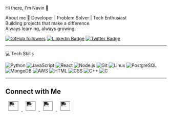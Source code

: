 Hi there, I'm Navin 👋

About me 🚀
Developer | Problem Solver | Tech Enthusiast  
Building projects that make a difference.  
Always learning, always growing.

[![GitHub followers](https://img.shields.io/github/followers/yourusername?label=Follow&style=social)](https://github.com/NavinJaganathan)
[![Linkedin Badge](https://img.shields.io/badge/-Linkedin-blue?style=flat-square&logo=Linkedin&logoColor=white&link=https://www.linkedin.com/in/yourlinkedin)](https://www.linkedin.com/in/yourlinkedin)
[![Twitter Badge](https://img.shields.io/badge/-@yourtwitter-1ca0f1?style=flat-square&logo=twitter&logoColor=white&link=https://twitter.com/yourtwitter)](https://twitter.com/yourtwitter)

---

💻 Tech Skills

![Python](https://img.shields.io/badge/Python-3776AB?style=for-the-badge&logo=python&logoColor=white)
![JavaScript](https://img.shields.io/badge/JavaScript-F7DF1E?style=for-the-badge&logo=javascript&logoColor=black)
![React](https://img.shields.io/badge/React-20232A?style=for-the-badge&logo=react&logoColor=61DAFB)
![Node.js](https://img.shields.io/badge/Node.js-339933?style=for-the-badge&logo=node.js&logoColor=white)
![Git](https://img.shields.io/badge/Git-F05032?style=for-the-badge&logo=git&logoColor=white)
![Linux](https://img.shields.io/badge/Linux-FCC624?style=for-the-badge&logo=linux&logoColor=black)
![PostgreSQL](https://img.shields.io/badge/PostgreSQL-4169E1?style=for-the-badge&logo=postgresql&logoColor=white)
![MongoDB](https://img.shields.io/badge/MongoDB-47A248?style=for-the-badge&logo=mongodb&logoColor=white)
![AWS](https://img.shields.io/badge/AWS-232F3E?style=for-the-badge&logo=amazon-aws&logoColor=white)
![HTML](https://img.shields.io/badge/HTML-E34F26?style=for-the-badge&logo=html5&logoColor=white)
![CSS](https://img.shields.io/badge/CSS-1572B6?style=for-the-badge&logo=css3&logoColor=white)
![C++](https://img.shields.io/badge/C++-00599C?style=for-the-badge&logo=c%2B%2B&logoColor=white)
![C](https://img.shields.io/badge/C-555555?style=for-the-badge&logo=c&logoColor=white)

---

<h2>Connect with Me</h2>
<p>
  <a href="https://instagram.com/yourusername" target="_blank">
    <img src="https://cdn.jsdelivr.net/npm/simple-icons@v9/icons/instagram.svg" alt="Instagram" width="30" height="30" style="margin: 0 10px; filter: invert(100%) sepia(0%) saturate(0%) hue-rotate(180deg) brightness(200%);" />
  </a>
  <a href="https://linkedin.com/in/yourusername" target="_blank">
    <img src="https://cdn.jsdelivr.net/npm/simple-icons@v9/icons/linkedin.svg" alt="LinkedIn" width="30" height="30" style="margin: 0 10px; filter: invert(100%) sepia(0%) saturate(0%) hue-rotate(180deg) brightness(200%);" />
  </a>
  <a href="https://twitter.com/yourusername" target="_blank">
    <img src="https://cdn.jsdelivr.net/npm/simple-icons@v9/icons/twitter.svg" alt="Twitter" width="30" height="30" style="margin: 0 10px; filter: invert(100%) sepia(0%) saturate(0%) hue-rotate(180deg) brightness(200%);" />
  </a>
  <a href="https://github.com/yourusername" target="_blank">
    <img src="https://cdn.jsdelivr.net/npm/simple-icons@v9/icons/github.svg" alt="GitHub" width="30" height="30" style="margin: 0 10px; filter: invert(100%) sepia(0%) saturate(0%) hue-rotate(180deg) brightness(200%);" />
  </a>
</p>




